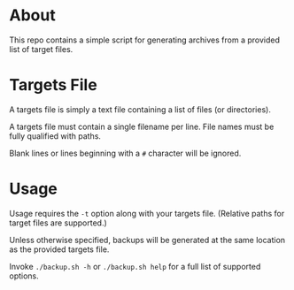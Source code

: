 # About
This repo contains a simple script for generating archives from a provided list of target files.

# Targets File
A targets file is simply a text file containing a list of files (or directories).

A targets file must contain a single filename per line. File names must be fully qualified with paths.

Blank lines or lines beginning with a `#` character will be ignored.

# Usage
Usage requires the `-t` option along with your targets file. (Relative paths for target files are supported.)

Unless otherwise specified, backups will be generated at the same location as the provided targets file.

Invoke `./backup.sh -h` or `./backup.sh help` for a full list of supported options.
